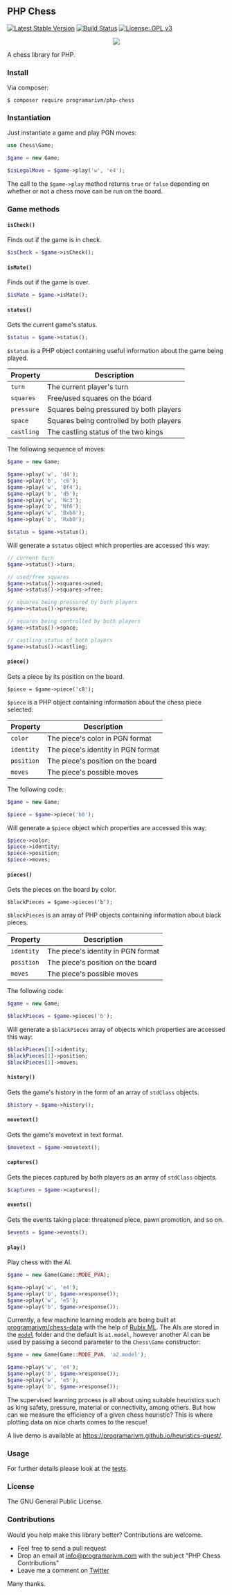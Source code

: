 ## PHP Chess

[![Latest Stable Version](https://poser.pugx.org/programarivm/php-chess/v/stable)](https://packagist.org/packages/programarivm/php-chess)
[![Build Status](https://travis-ci.org/programarivm/php-chess.svg?branch=master)](https://travis-ci.org/programarivm/php-chess)
[![License: GPL v3](https://img.shields.io/badge/License-GPL%20v3-blue.svg)](https://www.gnu.org/licenses/gpl-3.0)

<p align="center">
	<img src="https://github.com/programarivm/php-chess/blob/master/resources/chess-board.jpg" />
</p>

A chess library for PHP.

### Install

Via composer:

    $ composer require programarivm/php-chess

### Instantiation

Just instantiate a game and play PGN moves:

```php
use Chess\Game;

$game = new Game;

$isLegalMove = $game->play('w', 'e4');
```
The call to the `$game->play` method returns `true` or `false` depending on whether or not a chess move can be run on the board.

### Game methods

#### `isCheck()`

Finds out if the game is in check.

```php
$isCheck = $game->isCheck();
```

#### `isMate()`

Finds out if the game is over.

```php
$isMate = $game->isMate();
```

#### `status()`

Gets the current game's status.

```php
$status = $game->status();
```

`$status` is a PHP object containing useful information about the game being played.

| Property       | Description                                |
|----------------|--------------------------------------------|
| `turn`         | The current player's turn                  |
| `squares`      | Free/used squares on the board             |
| `pressure`       | Squares being pressured by both players     |
| `space`        | Squares being controlled by both players   |
| `castling`     | The castling status of the two kings       |

The following sequence of moves:

```php
$game = new Game;

$game->play('w', 'd4');
$game->play('b', 'c6');
$game->play('w', 'Bf4');
$game->play('b', 'd5');
$game->play('w', 'Nc3');
$game->play('b', 'Nf6');
$game->play('w', 'Bxb8');
$game->play('b', 'Rxb8');

$status = $game->status();
```

Will generate a `$status` object which properties are accessed this way:

```php
// current turn
$game->status()->turn;

// used/free squares
$game->status()->squares->used;
$game->status()->squares->free;

// squares being pressured by both players
$game->status()->pressure;

// squares being controlled by both players
$game->status()->space;

// castling status of both players
$game->status()->castling;
```

#### `piece()`

Gets a piece by its position on the board.

    $piece = $game->piece('c8');

`$piece` is a PHP object containing information about the chess piece selected:

| Property       | Description                                |
|----------------|--------------------------------------------|
| `color`        | The piece's color in PGN format            |
| `identity`     | The piece's identity in PGN format         |
| `position`     | The piece's position on the board          |
| `moves`        | The piece's possible moves                 |

The following code:

```php
$game = new Game;

$piece = $game->piece('b8');
```

Will generate a `$piece` object which properties are accessed this way:

```php
$piece->color;
$piece->identity;
$piece->position;
$piece->moves;
```

#### `pieces()`

Gets the pieces on the board by color.

    $blackPieces = $game->pieces('b');

`$blackPieces` is an array of PHP objects containing information about black pieces.

| Property       | Description                                |
|----------------|--------------------------------------------|
| `identity`     | The piece's identity in PGN format         |
| `position`     | The piece's position on the board          |
| `moves`        | The piece's possible moves                 |

The following code:

```php
$game = new Game;

$blackPieces = $game->pieces('b');
```

Will generate a `$blackPieces` array of objects which properties are accessed this way:

```php
$blackPieces[1]->identity;
$blackPieces[1]->position;
$blackPieces[1]->moves;
```
#### `history()`

Gets the game's history in the form of an array of `stdClass` objects.

```php
$history = $game->history();
```

#### `movetext()`

Gets the game's movetext in text format.

```php
$movetext = $game->movetext();
```

#### `captures()`

Gets the pieces captured by both players as an array of `stdClass` objects.

```php
$captures = $game->captures();
```

#### `events()`

Gets the events taking place: threatened piece, pawn promotion, and so on.

```php
$events = $game->events();
```

#### `play()`

Play chess with the AI.

```php
$game = new Game(Game::MODE_PVA);

$game->play('w', 'e4');
$game->play('b', $game->response());
$game->play('w', 'e5');
$game->play('b', $game->response());
```

Currently, a few machine learning models are being built at [programarivm/chess-data](https://github.com/programarivm/chess-data) with the help of [Rubix ML](https://github.com/RubixML/ML). The AIs are stored in the [`model`](https://github.com/programarivm/php-chess/tree/master/model) folder and the default is `a1.model`, however another AI can be used by passing a second parameter to the `Chess\Game` constructor:

```php
$game = new Game(Game::MODE_PVA, 'a2.model');

$game->play('w', 'e4');
$game->play('b', $game->response());
$game->play('w', 'e5');
$game->play('b', $game->response());
```

The supervised learning process is all about using suitable heuristics such as king safety, pressure, material or connectivity, among others. But how can we measure the efficiency of a given chess heuristic? This is where plotting data on nice charts comes to the rescue!

A live demo is available at https://programarivm.github.io/heuristics-quest/.

### Usage

For further details please look at the [tests](https://github.com/programarivm/php-chess/tree/master/tests).

### License

The GNU General Public License.

### Contributions

Would you help make this library better? Contributions are welcome.

- Feel free to send a pull request
- Drop an email at info@programarivm.com with the subject "PHP Chess Contributions"
- Leave me a comment on [Twitter](https://twitter.com/programarivm)

Many thanks.
